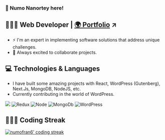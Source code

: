 <h3>👋 Numo Nanortey here!</h3>

## 👨🏾‍💻 Web Developer |  <a target="_blank" rel="noopener noreferrer" href="https://devnumo.vercel.app/"> 🌍 Portfolio</a> ↗

- ⚡ I'm an expert in implementing software solutions that address unique challenges.
- 👯 Always excited to collaborate projects.

## 💻 Technologies & Languages
-  I have built some amazing projects with React, WordPress (Gutenberg), Next.Js, MongoDB, NodeJS, etc.
-  Currently contributing in the world of WordPress.


<div>
  <img src="https://img.shields.io/badge/React-20232A?style=for-the-badge&logo=react&logoColor=61DAFB" />
  <img alt="Redux" src="https://img.shields.io/badge/Redux-593D88?style=for-the-badge&logo=redux&logoColor=white"/>
  <img alt="Node" src="https://img.shields.io/badge/Node.js-43853D?style=for-the-badge&logo=node.js&logoColor=white"/>
  <img alt="MongoDb" src="https://img.shields.io/badge/MongoDB-4EA94B?style=for-the-badge&logo=mongodb&logoColor=white"/>
  <img alt="WordPress" src="https://img.shields.io/badge/WordPress-404D59?style=for-the-badge&logo=wordpress$logoColor=white"/>
</div> 

## 👨🏾‍💻 Coding Streak

<!-- <p><img align="center" src="https://github-readme-streak-stats.herokuapp.com/?user=okraks&" alt="okraks" /></p> -->

<p align="left">
    <a href="https://github.com/RianIslam/github-readme-streak-stats">
        <img title="🔥 Get streak stats for your profile at git.io/streak-stats" alt="numofran6' coding streak" src="http://github-readme-streak-stats.herokuapp.com?user=numofran6&theme=black-ice&hide_border=true&stroke=0000&background=060A0CD0"/>
    </a>
</p>

